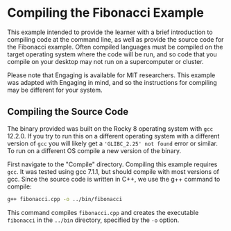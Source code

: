 # Compiling the Fibonacci Example

This example intended to provide the learner with a brief introduction to compiling code at the command line, as well as provide the source code for the Fibonacci example. Often compiled languages must be compiled on the target operating system where the code will be run, and so code that you compile on your desktop may not run on a supercomputer or cluster.

Please note that Engaging is available for MIT researchers.  This example was adapted with Engaging in mind, and so the instructions for compiling may be different for your system.

## Compiling the Source Code

The binary provided was built on the Rocky 8 operating system with `gcc` 12.2.0. If you try to run this on a different operating system with a different version of `gcc` you will likely get a `'GLIBC_2.25' not found` error or similar. To run on a different OS compile a new version of the binary.

First navigate to the "Compile" directory. Compiling this example requires `gcc`. It was tested using gcc 7.1.1, but should compile with most versions of gcc. Since the source code is written in C++, we use the g++ command to compile:

```bash
g++ fibonacci.cpp -o ../bin/fibonacci
```

This command compiles `fibonacci.cpp` and creates the executable `fibonacci` in the `../bin` directory, specified by the `-o` option.
